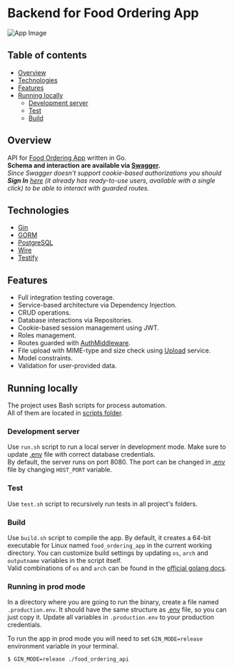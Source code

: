 # Backend for Food Ordering App

![App Image](https://food-ordering.app/assets/img/sm_image.png) 

## Table of contents
* [Overview](#overview)
* [Technologies](#technologies)
* [Features](#features)
* [Running locally](#running-locally)
    * [Development server](#development-server)
    * [Test](#test)
    * [Build](#build)

## Overview
API for [Food Ordering App](https://github.com/vladlent-portfolio/food-ordering-frontend) written in Go.  
**Schema and interaction are available via [Swagger](https://api.food-ordering.app/swagger/index.html).**  
*Since Swagger doesn't support cookie-based authorizations you should **Sign In** [here](https://food-ordering.app) 
(it already has ready-to-use users, available with a single click) to be able to interact with guarded routes.*


## Technologies
* [Gin](https://gin-gonic.com)
* [GORM](https://gorm.io)
* [PostgreSQL](https://postgresql.org)
* [Wire](https://github.com/google/wire)
* [Testify](https://github.com/stretchr/testify)

## Features
* Full integration testing coverage.
* Service-based architecture via Dependency Injection.
* CRUD operations.
* Database interactions via Repositories.
* Cookie-based session management using JWT.
* Roles management.
* Routes guarded with [AuthMiddleware](https://github.com/vladlent-portfolio/food-ordering-backend/blob/main/controllers/user/middlewares.go#L22).
* File upload with MIME-type and size check using [Upload](https://github.com/vladlent-portfolio/food-ordering-backend/blob/main/services/upload.go#L12) service.
* Model constraints.
* Validation for user-provided data.

## Running locally
The project uses Bash scripts for process automation.  
All of them are located in [scripts folder](https://github.com/vladlent-portfolio/food-ordering-backend/tree/main/scripts).

### Development server
Use `run.sh` script to run a local server in development mode. Make sure to update [.env][.env link] 
file with correct database credentials.  
By default, the server runs on port 8080. The port can be changed in [.env][.env link] file by changing `HOST_PORT` variable.

### Test
Use `test.sh` script to recursively run tests in all project's folders.

### Build
Use `build.sh` script to compile the app. By default, it creates a 64-bit executable for Linux named `food_ordering_app` in the current working directory.
You can customize build settings by updating `os`, `arch` and `outputname` variables in the script itself.  
Valid combinations of `os` and `arch` can be found in the [official golang docs](https://golang.org/doc/install/source#environment).

### Running in prod mode
In a directory where you are going to run the binary, create a file named `.production.env`. It should have the same structure as 
[.env][.env link] file, so you can just copy it. Update all variables in `.production.env` to your production credentials.

To run the app in prod mode you will need to set `GIN_MODE=release` environment variable in your terminal.

```bash
$ GIN_MODE=release ./food_ordering_api
```


[.env link]: https://github.com/vladlent-portfolio/food-ordering-backend/blob/main/.env
